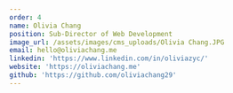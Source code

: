```yaml
---
order: 4
name: Olivia Chang
position: Sub-Director of Web Development
image_url: /assets/images/cms_uploads/Olivia Chang.JPG
email: hello@oliviachang.me
linkedin: 'https://www.linkedin.com/in/oliviazyc/'
website: 'https://oliviachang.me'
github: 'https://github.com/oliviachang29'
---
```

